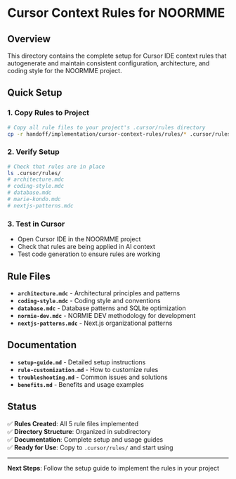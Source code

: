 # Cursor Context Rules for NOORMME

## Overview

This directory contains the complete setup for Cursor IDE context rules that autogenerate and maintain consistent configuration, architecture, and coding style for the NOORMME project.

## Quick Setup

### 1. Copy Rules to Project
```bash
# Copy all rule files to your project's .cursor/rules directory
cp -r handoff/implementation/cursor-context-rules/rules/* .cursor/rules/
```

### 2. Verify Setup
```bash
# Check that rules are in place
ls .cursor/rules/
# architecture.mdc
# coding-style.mdc
# database.mdc
# marie-kondo.mdc
# nextjs-patterns.mdc
```

### 3. Test in Cursor
- Open Cursor IDE in the NOORMME project
- Check that rules are being applied in AI context
- Test code generation to ensure rules are working

## Rule Files

- **`architecture.mdc`** - Architectural principles and patterns
- **`coding-style.mdc`** - Coding style and conventions  
- **`database.mdc`** - Database patterns and SQLite optimization
- **`normie-dev.mdc`** - NORMIE DEV methodology for development
- **`nextjs-patterns.mdc`** - Next.js organizational patterns

## Documentation

- **`setup-guide.md`** - Detailed setup instructions
- **`rule-customization.md`** - How to customize rules
- **`troubleshooting.md`** - Common issues and solutions
- **`benefits.md`** - Benefits and usage examples

## Status

✅ **Rules Created**: All 5 rule files implemented  
✅ **Directory Structure**: Organized in subdirectory  
✅ **Documentation**: Complete setup and usage guides  
✅ **Ready for Use**: Copy to `.cursor/rules/` and start using

---

**Next Steps**: Follow the setup guide to implement the rules in your project
